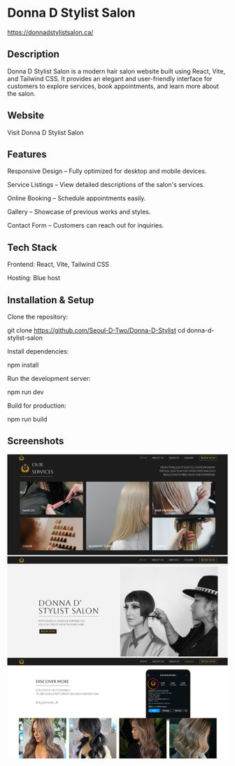 # Donna D Stylist Salon

https://donnadstylistsalon.ca/

## Description

Donna D Stylist Salon is a modern hair salon website built using React, Vite, and Tailwind CSS. It provides an elegant and user-friendly interface for customers to explore services, book appointments, and learn more about the salon.

## Website

Visit Donna D Stylist Salon

## Features

Responsive Design – Fully optimized for desktop and mobile devices.

Service Listings – View detailed descriptions of the salon's services.

Online Booking – Schedule appointments easily.

Gallery – Showcase of previous works and styles.

Contact Form – Customers can reach out for inquiries.

## Tech Stack

Frontend: React, Vite, Tailwind CSS

Hosting: Blue host

## Installation & Setup

Clone the repository:

git clone https://github.com/Seoul-D-Two/Donna-D-Stylist
cd donna-d-stylist-salon

Install dependencies:

npm install

Run the development server:

npm run dev

Build for production:

npm run build

## Screenshots

![Screenshot](https://github.com/Seoul-D-Two/Donna-D-Stylist/raw/main/public/image/readme/READMEimg1.png)
![Screenshot](https://github.com/Seoul-D-Two/Donna-D-Stylist/raw/main/public/image/readme/READMEimg2.png)
![Screenshot](https://github.com/Seoul-D-Two/Donna-D-Stylist/raw/main/public/image/readme/READMEimg3.png)
